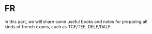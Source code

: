 # FR
In this part, we will share some useful books and notes for preparing all kinds of french exams, such as TCF/TEF, DELF/DALF.
